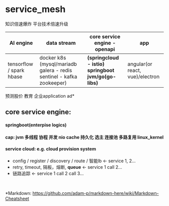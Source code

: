 # service_mesh
知识倍速爆炸  平台技术倍速升级  

AI engine | data stream | **core service engine** - openapi | app 
--- | --- | --- | ---
tensorflow / spark hbase | docker k8s (mysql/mariadb galera - redis sentinel - kafka zookeeper)  | **(springcloud - istio) springboot jvm/go(go-libs)** | angular(or react, vue)/electron

预测股价 教育 企业application ad*



## core service engine:
#### springboot(enterpise logics)
#### cap: jvm 多线程 协程 并发 nio cache 持久化 选主 连接池 多路复用  linux_kernel
#### service cloud:  e.g. cloud provision system
* config / register / discovery / route / 智能lb <- service 1, 2...
* retry, timeout, 隔板，熔断, **queue** <- service 1 call 2...
* 链路追踪 <- service 1 call 2 call 3...


<br/>



*Markdown: https://github.com/adam-p/markdown-here/wiki/Markdown-Cheatsheet
